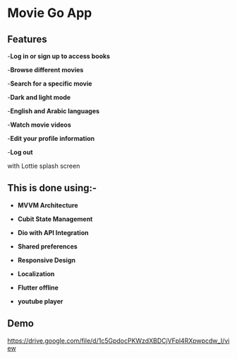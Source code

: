 # Movie Go App
 
## Features
-**Log in or sign up to access books**

-**Browse different movies**

-**Search for a specific movie**

-**Dark and light mode**

-**English and Arabic languages**

-**Watch movie videos**

-**Edit your profile information**

-**Log out**

with Lottie splash screen 

## This is done using:-
- **MVVM Architecture** 

- **Cubit State Management** 

- **Dio  with API Integration** 
- **Shared preferences** 
- **Responsive Design**
- **Localization**
- **Flutter offline**
- **youtube player**


## Demo
https://drive.google.com/file/d/1c5GpdocPKWzdXBDCjVFpl4RXpwpcdw_I/view
